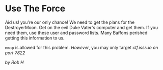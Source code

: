 # Use The Force
Aid us! you're our only chance!
We need to get the plans for the DestroyerMoon. Get on the evil Duke Vater's computer and get them.
If you need them, use these user and password lists. Many Baffons perished getting this information to us.

`nmap` is allowed for this problem. 
*However*, you may only target *ctf.isss.io on port 7822*

_by Rob H_
